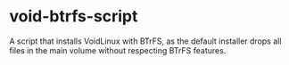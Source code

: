 # void-btrfs-script
A script that installs VoidLinux with BTrFS, as the default installer drops all files in the main volume without respecting BTrFS features.

